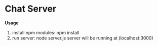 # Chat Server
**Usage**
1. install npm modules:
        npm install
2. run server:
        node server.js
server will be running at (localhost:3000)
